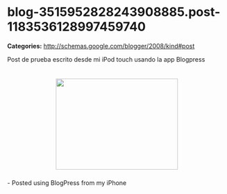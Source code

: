 # blog-3515952828243908885.post-1183536128997459740

**Categories:** http://schemas.google.com/blogger/2008/kind#post

Post de prueba escrito desde mi iPod touch usando la app Blogpress<br
      /><br /><center><a
      href="http://picasaweb.google.com/BlendBoy/SrByte?authkey=Gv1sRgCJiGssqPzbSAOQ#5419711611513417522"><img
      src="http://lh6.ggpht.com/_jH77WNrMVRA/Szau_u1RLzI/AAAAAAAAIEQ/8JN0pPv7FfA/s288/iphone_photo.jpg"
      style="margin: 5px;" height="210" width="281" border="0" /></a></center><br
      />- Posted using BlogPress from my iPhone